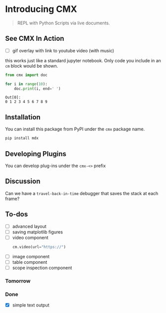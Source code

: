 
# Introducing CMX

> REPL with Python Scripts via live documents.

## See CMX In Action

- [ ] gif overlay with link to youtube video (with music)


this works just like a standard jupyter notebook. Only code you include in 
an `cm` block would be shown.

``` python
from cmx import doc

for i in range(10):
    doc.print(i, end=' ')
```
```
Out[0]:
0 1 2 3 4 5 6 7 8 9 
```


## Installation

You can install this package from PyPI under the `cmx` package name.

``` python
pip install mdx
```
## Developing Plugins

You can develop plug-ins under the `cmx-<>` prefix

## Discussion

Can we have a `travel-back-in-time` debugger that saves the stack
at each frame?

## To-dos

- [ ] advanced layout
- [ ] saving matplotlib figures
- [ ] video component
    ``` python
    cm.video(url="https://")
    ```
- [ ] image component
- [ ] table component
- [ ] scope inspection component

### Tomorrow

### Done

- [x] simple text output


